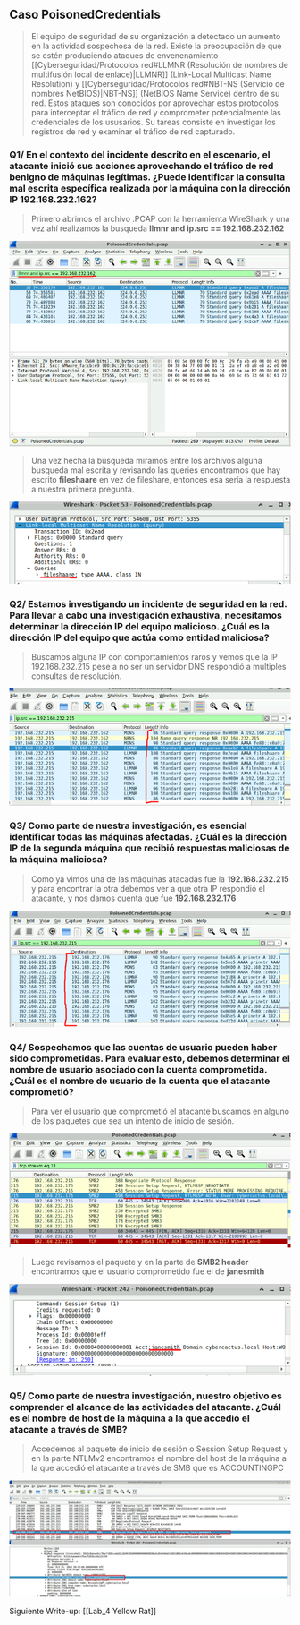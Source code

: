 ## Caso PoisonedCredentials

>El equipo de seguridad de su organización a detectado un aumento en la actividad sospechosa de la red. Existe la preocupación de que se estén produciendo ataques de envenenamiento [[Cyberseguridad/Protocolos red#LLMNR (Resolución de nombres de multifusión local de enlace)|LLMNR]] (Link-Local Multicast Name Resolution) y [[Cyberseguridad/Protocolos red#NBT-NS (Servicio de nombres NetBIOS)|NBT-NS]] (NetBIOS Name Service) dentro de su red. Estos ataques son conocidos por aprovechar estos protocolos para interceptar el tráfico  de red y comprometer potencialmente las credenciales de los ususarios. Su tareas consiste en investigar los registros de red y examinar el tráfico de red capturado.


### Q1/ En el contexto del incidente descrito en el escenario, el atacante inició sus acciones aprovechando el tráfico de red benigno de máquinas legítimas. ¿Puede identificar la consulta mal escrita específica realizada por la máquina con la dirección IP 192.168.232.162?

>Primero abrimos el archivo .PCAP con la herramienta WireShark y una vez ahí realizamos la busqueda **llmnr and ip.src == 192.168.232.162** 

![Captura1](./Capturas/Captura1.png)

>Una vez hecha la búsqueda miramos entre los archivos alguna busqueda mal escrita y revisando las queries encontramos que hay escrito **fileshaare** en vez de fileshare, entonces esa sería la respuesta a nuestra primera pregunta.

![Captura2](./Capturas/Captura2.png)

### Q2/ Estamos investigando un incidente de seguridad en la red. Para llevar a cabo una investigación exhaustiva, necesitamos determinar la dirección IP del equipo malicioso. ¿Cuál es la dirección IP del equipo que actúa como entidad maliciosa?

>Buscamos alguna IP con comportamientos raros y vemos que la IP 192.168.232.215 pese a no ser un servidor DNS respondió a multiples consultas de resolución.

![Captura3](./Capturas/Captura3.png)

### Q3/ Como parte de nuestra investigación, es esencial identificar todas las máquinas afectadas. ¿Cuál es la dirección IP de la segunda máquina que recibió respuestas maliciosas de la máquina maliciosa?

>Como ya vimos una de las máquinas atacadas fue la **192.168.232.215** y para encontrar la otra debemos ver a que otra IP respondió el atacante, y nos damos cuenta que fue **192.168.232.176**

![Captura4](./Capturas/Captura4.png)

### Q4/ Sospechamos que las cuentas de usuario pueden haber sido comprometidas. Para evaluar esto, debemos determinar el nombre de usuario asociado con la cuenta comprometida. ¿Cuál es el nombre de usuario de la cuenta que el atacante comprometió?

>Para ver el usuario que comprometió el atacante buscamos en alguno de los paquetes que sea un intento de inicio de sesión.

![Captura5](./Capturas/Captura5.png)

>Luego revisamos el paquete y en la parte de **SMB2 header** encontramos que el usuario comprometido fue el de **janesmith**

![Captura6](./Capturas/Captura6.png)

### Q5/ Como parte de nuestra investigación, nuestro objetivo es comprender el alcance de las actividades del atacante. ¿Cuál es el nombre de host de la máquina a la que accedió el atacante a través de SMB?

>Accedemos al paquete de inicio de sesión o Session Setup Request y en la parte NTLMv2 encontramos el nombre del host de la máquina a la que accedió el atacante a través de SMB que es ACCOUNTINGPC

![Captura7](./Capturas/Captura7.png)

Siguiente Write-up: [[Lab_4 Yellow Rat]]